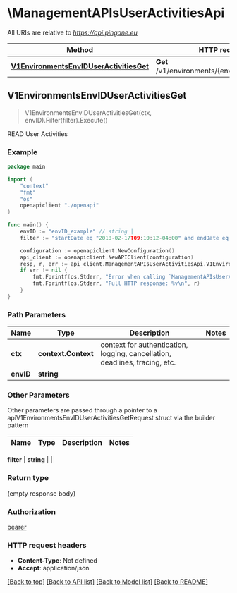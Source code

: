 # \ManagementAPIsUserActivitiesApi

All URIs are relative to *https://api.pingone.eu*

Method | HTTP request | Description
------------- | ------------- | -------------
[**V1EnvironmentsEnvIDUserActivitiesGet**](ManagementAPIsUserActivitiesApi.md#V1EnvironmentsEnvIDUserActivitiesGet) | **Get** /v1/environments/{envID}/userActivities | READ User Activities



## V1EnvironmentsEnvIDUserActivitiesGet

> V1EnvironmentsEnvIDUserActivitiesGet(ctx, envID).Filter(filter).Execute()

READ User Activities



### Example

```go
package main

import (
    "context"
    "fmt"
    "os"
    openapiclient "./openapi"
)

func main() {
    envID := "envID_example" // string | 
    filter := "startDate eq "2018-02-17T09:10:12-04:00" and endDate eq "2018-02-23T09:10:12-04:00"" // string |  (optional)

    configuration := openapiclient.NewConfiguration()
    api_client := openapiclient.NewAPIClient(configuration)
    resp, r, err := api_client.ManagementAPIsUserActivitiesApi.V1EnvironmentsEnvIDUserActivitiesGet(context.Background(), envID).Filter(filter).Execute()
    if err != nil {
        fmt.Fprintf(os.Stderr, "Error when calling `ManagementAPIsUserActivitiesApi.V1EnvironmentsEnvIDUserActivitiesGet``: %v\n", err)
        fmt.Fprintf(os.Stderr, "Full HTTP response: %v\n", r)
    }
}
```

### Path Parameters


Name | Type | Description  | Notes
------------- | ------------- | ------------- | -------------
**ctx** | **context.Context** | context for authentication, logging, cancellation, deadlines, tracing, etc.
**envID** | **string** |  | 

### Other Parameters

Other parameters are passed through a pointer to a apiV1EnvironmentsEnvIDUserActivitiesGetRequest struct via the builder pattern


Name | Type | Description  | Notes
------------- | ------------- | ------------- | -------------

 **filter** | **string** |  | 

### Return type

 (empty response body)

### Authorization

[bearer](../README.md#bearer)

### HTTP request headers

- **Content-Type**: Not defined
- **Accept**: application/json

[[Back to top]](#) [[Back to API list]](../README.md#documentation-for-api-endpoints)
[[Back to Model list]](../README.md#documentation-for-models)
[[Back to README]](../README.md)


